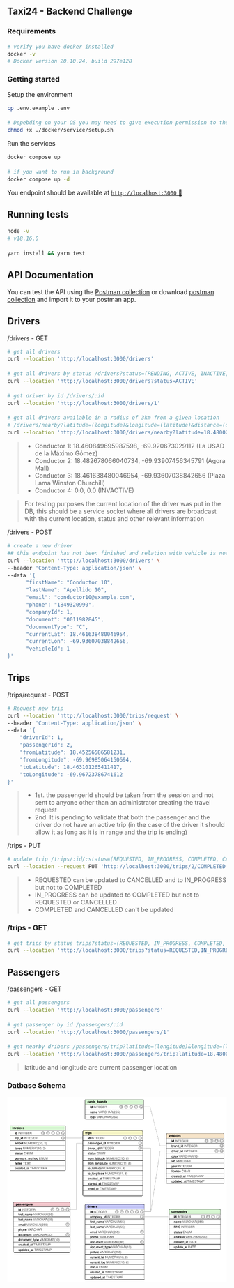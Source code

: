 ## Taxi24 - Backend Challenge

### Requirements
```sh
# verify you have docker installed
docker -v
# Docker version 20.10.24, build 297e128
```

### Getting started
Setup the environment
```sh
cp .env.example .env

# Depebding on your OS you may need to give execution permission to the setup script
chmod +x ./docker/service/setup.sh
```

Run the services
```sh
docker compose up

# if you want to run in background
docker compose up -d
```
You endpoint should be available at [`http://localhost:3000` 🚀](http://localhost:3000)

## Running tests
```sh
node -v
# v18.16.0

yarn install && yarn test
```

## API Documentation
You can test the API using the [Postman collection](https://www.postman.com/qrioso/workspace/taxi24-qik-challenge/collection/1157554-86c84e4a-b64e-4fbc-b218-cd2e2ebd88bf) or download [postman collection](docs/taxi24_postman_collection.json) and import it to your postman app.


## Drivers
/drivers - GET
```sh
# get all drivers 
curl --location 'http://localhost:3000/drivers'

# get all drivers by status /drivers?status=(PENDING, ACTIVE, INACTIVE, ONLINE, BUSY)
curl --location 'http://localhost:3000/drivers?status=ACTIVE'

# get driver by id /drivers/:id
curl --location 'http://localhost:3000/drivers/1'

# get all drivers available in a radius of 3km from a given location
# /drivers/nearby?latitude=(longitude)&longitude=(latitude)&distance=(distance in km)
curl --location 'http://localhost:3000/drivers/nearby?latitude=18.480023716974017&longitude=-69.89138258140852&distance=3'
```
> - Conductor 1: 18.460849695987598, -69.920673029112 (La USAD de la Máximo Gómez)
> - Conductor 2: 18.482678066040734, -69.93907456345791 (Agora Mall)
> - Conductor 3: 18.461638480046954, -69.93607038842656 (Plaza Lama Winston Churchill)
> - Conductor 4: 0.0, 0.0 (INVACTIVE)

> For testing purposes the current location of the driver was put in the DB, this should be a service socket where all drivers are broadcast with the current location, status and other relevant information

/drivers - POST
```sh
# create a new driver 
## this endpoint has not been finished and relation with vehicle is not being created yet - WIP
curl --location 'http://localhost:3000/drivers' \
--header 'Content-Type: application/json' \
--data '{
      "firstName": "Conductor 10",
      "lastName": "Apellido 10",
      "email": "conductor10@example.com",
      "phone": "1849320990",
      "companyId": 1,
      "document": "0011982845",
      "documentType": "C",
      "currentLat": 18.461638480046954, 
      "currentLon": -69.93607038842656,
      "vehicleId": 1
}'
```

## Trips

/trips/request - POST
```sh
# Request new trip
curl --location 'http://localhost:3000/trips/request' \
--header 'Content-Type: application/json' \
--data '{
    "driverId": 1,
    "passengerId": 2,
    "fromLatitude": 18.45256586581231,
    "fromLongitude": -69.96985064150694,
    "toLatitude": 18.463101265411417,
    "toLongitude": -69.96723786741612
}'
```
> - 1st. the passengerId should be taken from the session and not sent to anyone other than an administrator creating the travel request
> - 2nd. It is pending to validate that both the passenger and the driver do not have an active trip (in the case of the driver it should allow it as long as it is in range and the trip is ending)

/trips - PUT
```sh 
# update trip /trips/:id/:status=(REQUESTED, IN_PROGRESS, COMPLETED, CANCELLED)
curl --location --request PUT 'http://localhost:3000/trips/2/COMPLETED'
```
> - REQUESTED can be updated to CANCELLED and to IN_PROGRESS but not to COMPLETED
> - IN_PROGRESS can be updated to COMPLETED but not to REQUESTED or CANCELLED
> - COMPLETED and CANCELLED can't be updated

### /trips - GET
```sh 
# get trips by status trips?status=(REQUESTED, IN_PROGRESS, COMPLETED, CANCELLED)
curl --location 'http://localhost:3000/trips?status=REQUESTED,IN_PROGRESS'
```

## Passengers

/passengers - GET
```sh
# get all passengers 
curl --location 'http://localhost:3000/passengers'

# get passenger by id /passengers/:id
curl --location 'http://localhost:3000/passengers/1'

# get nearby dribers /passengers/trip?latitude=(longitude)&longitude=(latitude)&distance=(distance in km)
curl --location 'http://localhost:3000/passengers/trip?latitude=18.480023716974017&longitude=-69.89138258140852&distance=3'
```
> latitude and longitude are current passenger location


### Datbase Schema
![Database Schema](docs/database_schema.png)

